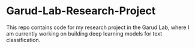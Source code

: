 # Garud-Lab-Research-Project
This repo contains code for my research project in the Garud Lab, where I am currently working on building deep learning models for text classification.
